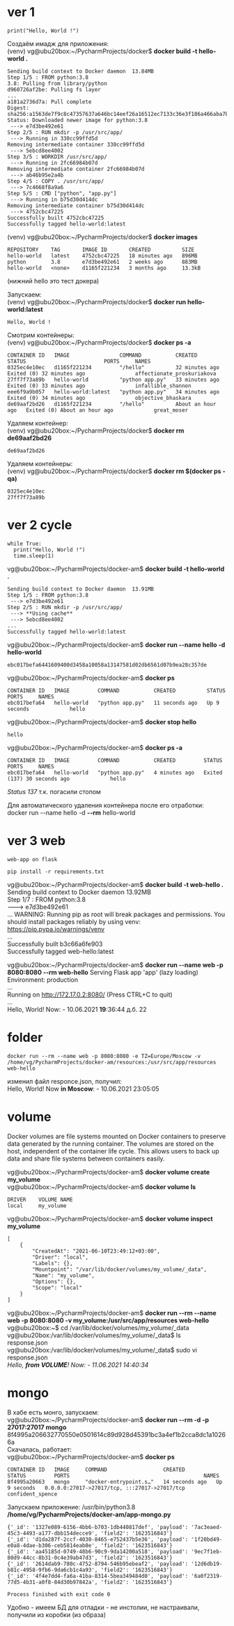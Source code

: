 # ver 1  
```
print("Hello, World !")
```

Создаём имадж для приложения:  
(venv) vg@ubu20box:~/PycharmProjects/docker$ **docker build -t hello-world .**  
```
Sending build context to Docker daemon  13.84MB
Step 1/5 : FROM python:3.8
3.8: Pulling from library/python
d960726af2be: Pulling fs layer 
...
a181a2736d7a: Pull complete 
Digest: sha256:a1563de7f9c8c47357637a646bc14eef26a16512ec7133c36e3f186a466aba7b
Status: Downloaded newer image for python:3.8
 ---> e7d3be492e61
Step 2/5 : RUN mkdir -p /usr/src/app/
 ---> Running in 330cc99ffd5d
Removing intermediate container 330cc99ffd5d
 ---> 5ebcd8ee4002
Step 3/5 : WORKDIR /usr/src/app/
 ---> Running in 2fc66984b07d
Removing intermediate container 2fc66984b07d
 ---> ab46b95e2a4b
Step 4/5 : COPY . /usr/src/app/
 ---> 7c4668f8a9a6
Step 5/5 : CMD ["python", "app.py"]
 ---> Running in b75d30d414dc
Removing intermediate container b75d30d414dc
 ---> 4752cbc47225
Successfully built 4752cbc47225
Successfully tagged hello-world:latest
```

(venv) vg@ubu20box:~/PycharmProjects/docker$ **docker images**
```
REPOSITORY    TAG       IMAGE ID       CREATED          SIZE
hello-world   latest    4752cbc47225   18 minutes ago   896MB
python        3.8       e7d3be492e61   2 weeks ago      883MB
hello-world   <none>    d1165f221234   3 months ago     13.3kB
```
(нижний hello это тест докера)  

Запускаем:  
(venv) vg@ubu20box:~/PycharmProjects/docker$ **docker run hello-world:latest**
```
Hello, World !
```

Смотрим контейнеры:  
(venv) vg@ubu20box:~/PycharmProjects/docker$ **docker ps -a**
```
CONTAINER ID   IMAGE                COMMAND           CREATED             STATUS                         PORTS     NAMES
0325ec4e10ec   d1165f221234         "/hello"          32 minutes ago      Exited (0) 32 minutes ago                affectionate_proskuriakova
27ff7f73a89b   hello-world          "python app.py"   33 minutes ago      Exited (0) 33 minutes ago                infallible_shannon
eee6f9a9b057   hello-world:latest   "python app.py"   34 minutes ago      Exited (0) 34 minutes ago                objective_bhaskara
de69aaf2bd26   d1165f221234         "/hello"          About an hour ago   Exited (0) About an hour ago             great_moser
```

Удаляем контейнер:  
(venv) vg@ubu20box:~/PycharmProjects/docker$ **docker rm de69aaf2bd26**
```
de69aaf2bd26
```
Удаляем контейнеры:  
(venv) vg@ubu20box:~/PycharmProjects/docker$ **docker rm $(docker ps -qa)**
```
0325ec4e10ec
27ff7f73a89b
```

# ver 2 cycle  
```
while True:  
  print("Hello, World !")  
  time.sleep(1)  
```

vg@ubu20box:~/PycharmProjects/docker-am$ **docker build -t hello-world .**  
```
Sending build context to Docker daemon  13.91MB  
Step 1/5 : FROM python:3.8  
 ---> e7d3be492e61  
Step 2/5 : RUN mkdir -p /usr/src/app/  
 ---> **Using cache**  
 ---> 5ebcd8ee4002  
...  
Successfully tagged hello-world:latest
```

vg@ubu20box:~/PycharmProjects/docker-am$ **docker run --name hello -d hello-world**
```
ebc017befa6441609400d3458a10058a13147581d02db6561d07b9ea28c357de
```

vg@ubu20box:~/PycharmProjects/docker-am$ **docker ps**
```
CONTAINER ID   IMAGE         COMMAND           CREATED          STATUS         PORTS     NAMES
ebc017befa64   hello-world   "python app.py"   11 seconds ago   Up 9 seconds             hello
```

vg@ubu20box:~/PycharmProjects/docker-am$ **docker stop hello**  
```
hello
```

vg@ubu20box:~/PycharmProjects/docker-am$ **docker ps -a**
```
CONTAINER ID   IMAGE         COMMAND           CREATED         STATUS                        PORTS     NAMES
ebc017befa64   hello-world   "python app.py"   4 minutes ago   Exited (137) 30 seconds ago             hello
```
_Status 137_ т.к. погасили стопом  

Для автоматического удаления контейнера после его отработки:  
docker run --name hello -d **--rm** hello-world

# ver 3  web  
```
web-app on flask  

pip install -r requirements.txt  
```

vg@ubu20box:~/PycharmProjects/docker-am$ **docker build -t web-hello .**
Sending build context to Docker daemon  13.92MB  
Step 1/7 : FROM python:3.8  
 ---> e7d3be492e61  
...
WARNING: Running pip as root will break packages and permissions. You should install packages reliably by using venv: https://pip.pypa.io/warnings/venv  
...  
Successfully built b3c66a6fe903  
Successfully tagged web-hello:latest  

vg@ubu20box:~/PycharmProjects/docker-am$ **docker run --name web -p 8080:8080 --rm web-hello**
  Serving Flask app 'app' (lazy loading)  
  Environment: production  
  ...  
  Running on http://172.17.0.2:8080/ (Press CTRL+C to quit)  
  ...  
  Hello, World! Now: - 10.06.2021 **19**:36:44 д.б. 22  

# folder

```
docker run --rm --name web -p 8080:8080 -e TZ=Europe/Moscow -v /home/vg/PycharmProjects/docker-am/resources:/usr/src/app/resources web-hello
```
изменил файл responce.json, получил:  
Hello, World! Now **in Moscow**: - 10.06.2021 23:05:05  

# volume

Docker volumes are file systems mounted on Docker containers to preserve data generated by the running container. The volumes are stored on the host, independent of the container life cycle. This allows users to back up data and share file systems between containers easily.

vg@ubu20box:~/PycharmProjects/docker-am$ **docker volume create my_volume**    
vg@ubu20box:~/PycharmProjects/docker-am$ **docker volume ls**
```
DRIVER    VOLUME NAME
local     my_volume
```
  
vg@ubu20box:~/PycharmProjects/docker-am$ **docker volume inspect my_volume**  
```
[
    {
        "CreatedAt": "2021-06-10T23:49:12+03:00",
        "Driver": "local",
        "Labels": {},
        "Mountpoint": "/var/lib/docker/volumes/my_volume/_data",
        "Name": "my_volume",
        "Options": {},
        "Scope": "local"
    }
]
```
vg@ubu20box:~/PycharmProjects/docker-am$ **docker run --rm --name web -p 8080:8080 -v my_volume:/usr/src/app/resources web-hello**  
vg@ubu20box:~$ cd /var/lib/docker/volumes/my_volume/_data  
vg@ubu20box:/var/lib/docker/volumes/my_volume/_data$ ls  
response.json  
vg@ubu20box:/var/lib/docker/volumes/my_volume/_data$ sudo vi response.json  
_Hello, **from VOLUME**! Now: - 11.06.2021 14:40:34_  

# mongo

В хабе есть монго, запускаем:  
vg@ubu20box:~/PycharmProjects/docker-am$ **docker run --rm -d -p 27017:27017 mongo**  
8f4995a206632770550e0501614c89d928d45391bc3a4ef1b2cca8dc1a10266a  
Скачалась, работает:  
vg@ubu20box:~/PycharmProjects/docker-am$ **docker ps**  
```
CONTAINER ID   IMAGE     COMMAND                  CREATED          STATUS         PORTS                                           NAMES  
8f4995a20663   mongo     "docker-entrypoint.s…"   14 seconds ago   Up 9 seconds   0.0.0.0:27017->27017/tcp, :::27017->27017/tcp   confident_spence
```

Запускаем приложение:
/usr/bin/python3.8 **/home/vg/PycharmProjects/docker-am/app-mongo.py**
```
{'_id': '1327e089-6156-4bb6-b703-1db440817def', 'payload': '7ac3eaed-45c3-4493-a177-dbb154decce9', 'field2': '1623516843'}
{'_id': 'd1da287f-2ccf-4030-8465-e752437b5e36', 'payload': '1f20bd49-e0a8-4dae-b306-ceb5814eab0e', 'field2': '1623516843'}
{'_id': 'aa45185d-0749-48b6-90c9-9da14200a518', 'payload': '9ec7f1eb-80d9-44cc-8b31-0c4e39ab47d3', 'field2': '1623516843'}
{'_id': '2614dab9-780c-4752-8794-546b95ebeaf2', 'payload': '12d6db19-b81c-4958-9fb6-9da6cb1c4a93', 'field2': '1623516843'}
{'_id': '4f4e7dd4-fa6a-41ba-8314-5bea349484d0', 'payload': '6a0f2319-77d5-4b31-a0f8-84d30b97842a', 'field2': '1623516843'}

Process finished with exit code 0
```

Удобно - имеем БД для отладки - не инстолии, не настраивали, получили из коробки (из образа)  
















